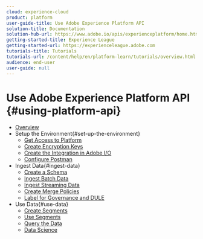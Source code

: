 ```yaml
---
cloud: experience-cloud
product: platform
user-guide-title: Use Adobe Experience Platform API
solution-title: Documentation
solution-hub-url: https://www.adobe.io/apis/experienceplatform/home.html
getting-started-title: Experience League
getting-started-url: https://experienceleague.adobe.com
tutorials-title: Tutorials
tutorials-url: /content/help/en/platform-learn/tutorials/overview.html
audience: end-user
user-guide: null
---
```


# Use Adobe Experience Platform API {#using-platform-api}

+ [Overview](overview.md)
+ Setup the Environment{#set-up-the-environment}
  + [Get Access to Platform](set-up-the-environment/assign-user-permissions.md)
  + [Create Encryption Keys](set-up-the-environment/create-the-encryption-keys.md)
  + [Create the Integration in Adobe I/O](set-up-the-environment/create-the-integration.md)
  + [Configure Postman](set-up-the-environment/configure-postman.md)
+ Ingest Data{#ingest-data}
  + [Create a Schema](ingest-data/create-a-schema.md)
  + [Ingest Batch Data](ingest-data/ingest-batch-data.md)
  + [Ingest Streaming Data](ingest-data/ingest-streaming-data.md)
  + [Create Merge Policies](ingest-data/create-merge-policies.md)
  + [Label for Governance and DULE](ingest-data/label-for-governance-and-dule.md)
+ Use Data{#use-data}
  + [Create Segments](use-data/create-segments.md)
  + [Use Segments](use-data/use-segments.md)
  + [Query the Data](use-data/query-the-data.md)
  + [Data Science](use-data/data-science.md)
